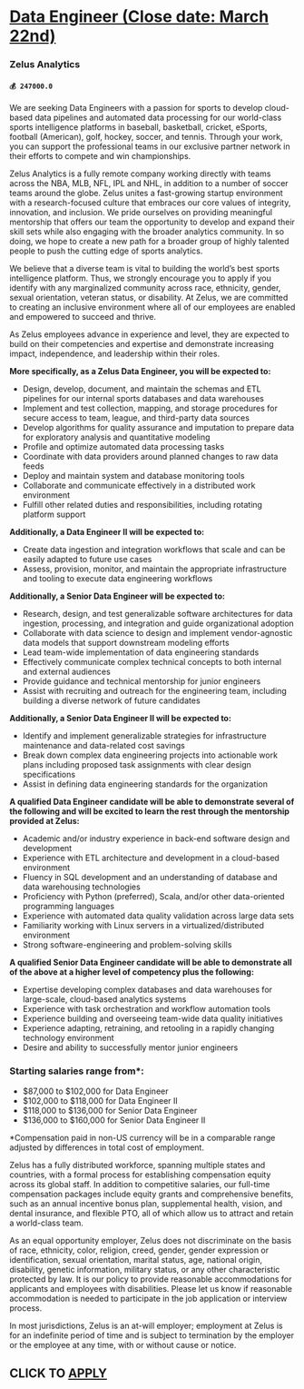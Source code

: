 # [Data Engineer (Close date: March 22nd)](https://www.remotewlb.com/apply/data-engineer-close-date-march-22nd)  
### Zelus Analytics  
#### `💰 247000.0`  

We are seeking Data Engineers with a passion for sports to develop cloud-based data pipelines and automated data processing for our world-class sports intelligence platforms in baseball, basketball, cricket, eSports, football (American), golf, hockey, soccer, and tennis. Through your work, you can support the professional teams in our exclusive partner network in their efforts to compete and win championships.

Zelus Analytics is a fully remote company working directly with teams across the NBA, MLB, NFL, IPL and NHL, in addition to a number of soccer teams around the globe. Zelus unites a fast-growing startup environment with a research-focused culture that embraces our core values of integrity, innovation, and inclusion. We pride ourselves on providing meaningful mentorship that offers our team the opportunity to develop and expand their skill sets while also engaging with the broader analytics community. In so doing, we hope to create a new path for a broader group of highly talented people to push the cutting edge of sports analytics.

We believe that a diverse team is vital to building the world’s best sports intelligence platform. Thus, we strongly encourage you to apply if you identify with any marginalized community across race, ethnicity, gender, sexual orientation, veteran status, or disability. At Zelus, we are committed to creating an inclusive environment where all of our employees are enabled and empowered to succeed and thrive.

As Zelus employees advance in experience and level, they are expected to build on their competencies and expertise and demonstrate increasing impact, independence, and leadership within their roles.

 **More specifically, as a Zelus Data Engineer, you will be expected to:**

  * Design, develop, document, and maintain the schemas and ETL pipelines for our internal sports databases and data warehouses
  * Implement and test collection, mapping, and storage procedures for secure access to team, league, and third-party data sources
  * Develop algorithms for quality assurance and imputation to prepare data for exploratory analysis and quantitative modeling
  * Profile and optimize automated data processing tasks
  * Coordinate with data providers around planned changes to raw data feeds
  * Deploy and maintain system and database monitoring tools
  * Collaborate and communicate effectively in a distributed work environment
  * Fulfill other related duties and responsibilities, including rotating platform support

 **Additionally, a Data Engineer II will be expected to:**

  * Create data ingestion and integration workflows that scale and can be easily adapted to future use cases
  * Assess, provision, monitor, and maintain the appropriate infrastructure and tooling to execute data engineering workflows

 **Additionally, a Senior Data Engineer will be expected to:**

  * Research, design, and test generalizable software architectures for data ingestion, processing, and integration and guide organizational adoption
  * Collaborate with data science to design and implement vendor-agnostic data models that support downstream modeling efforts
  * Lead team-wide implementation of data engineering standards
  * Effectively communicate complex technical concepts to both internal and external audiences
  * Provide guidance and technical mentorship for junior engineers 
  * Assist with recruiting and outreach for the engineering team, including building a diverse network of future candidates

 **Additionally, a Senior Data Engineer II will be expected to:**

  * Identify and implement generalizable strategies for infrastructure maintenance and data-related cost savings
  * Break down complex data engineering projects into actionable work plans including proposed task assignments with clear design specifications
  * Assist in defining data engineering standards for the organization

 **A qualified Data Engineer candidate will be able to demonstrate several of the following and will be excited to learn the rest through the mentorship provided at Zelus:**

  * Academic and/or industry experience in back-end software design and development
  * Experience with ETL architecture and development in a cloud-based environment
  * Fluency in SQL development and an understanding of database and data warehousing technologies
  * Proficiency with Python (preferred), Scala, and/or other data-oriented programming languages
  * Experience with automated data quality validation across large data sets
  * Familiarity working with Linux servers in a virtualized/distributed environment
  * Strong software-engineering and problem-solving skills

 **A qualified Senior Data Engineer candidate will be able to demonstrate all of the above at a higher level of competency plus the following:**

  * Expertise developing complex databases and data warehouses for large-scale, cloud-based analytics systems
  * Experience with task orchestration and workflow automation tools
  * Experience building and overseeing team-wide data quality initiatives
  * Experience adapting, retraining, and retooling in a rapidly changing technology environment
  * Desire and ability to successfully mentor junior engineers

### Starting salaries range from*:

  * $87,000 to $102,000 for Data Engineer
  * $102,000 to $118,000 for Data Engineer II
  * $118,000 to $136,000 for Senior Data Engineer
  * $136,000 to $160,000 for Senior Data Engineer II

*Compensation paid in non-US currency will be in a comparable range adjusted by differences in total cost of employment.

Zelus has a fully distributed workforce, spanning multiple states and countries, with a formal process for establishing compensation equity across its global staff. In addition to competitive salaries, our full-time compensation packages include equity grants and comprehensive benefits, such as an annual incentive bonus plan, supplemental health, vision, and dental insurance, and flexible PTO, all of which allow us to attract and retain a world-class team.

As an equal opportunity employer, Zelus does not discriminate on the basis of race, ethnicity, color, religion, creed, gender, gender expression or identification, sexual orientation, marital status, age, national origin, disability, genetic information, military status, or any other characteristic protected by law. It is our policy to provide reasonable accommodations for applicants and employees with disabilities. Please let us know if reasonable accommodation is needed to participate in the job application or interview process.

In most jurisdictions, Zelus is an at-will employer; employment at Zelus is for an indefinite period of time and is subject to termination by the employer or the employee at any time, with or without cause or notice.

  
## CLICK TO [APPLY](https://www.remotewlb.com/apply/data-engineer-close-date-march-22nd)

